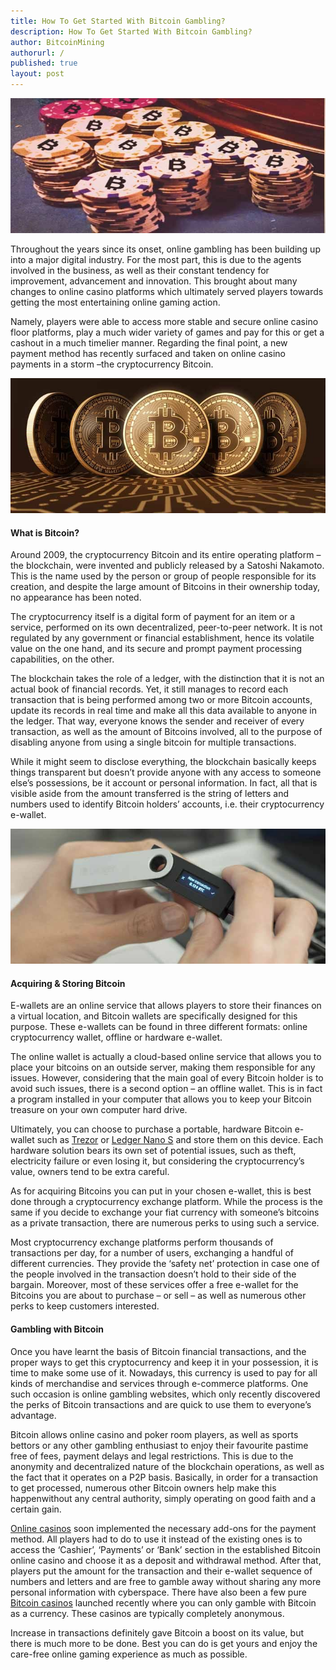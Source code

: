 ```yaml
---
title: How To Get Started With Bitcoin Gambling?
description: How To Get Started With Bitcoin Gambling?
author: BitcoinMining
authorurl: /
published: true
layout: post
---
```


<center><img src="/images/getting-started-bitcoin-gambling.jpg" alt="how to get started with bitcoin gambling"></center>

<p>Throughout the years since its onset, online gambling has been building up into a major digital industry. For the most part, this is due to the agents involved in the business, as well as their constant tendency for improvement, advancement and innovation. This brought about many changes to online casino platforms which ultimately served players towards getting the most entertaining online gaming action. </p>

<p>Namely, players were able to access more stable and secure online casino floor platforms, play a much wider variety of games and pay for this or get a cashout in a much timelier manner. Regarding the final point, a new payment method has recently surfaced and taken on online casino payments in a storm –the cryptocurrency Bitcoin.</p>
 
<center><img src="/images/what-is-bitcoin-001.jpg" alt="what is bitcoin"></center>

<h4>What is Bitcoin?</h4>

<p>Around 2009, the cryptocurrency Bitcoin and its entire operating platform – the blockchain, were invented and publicly released by a Satoshi Nakamoto. This is the name used by the person or group of people responsible for its creation, and despite the large amount of Bitcoins in their ownership today, no appearance has been noted. </p>

<p>The cryptocurrency itself is a digital form of payment for an item or a service, performed on its own decentralized, peer-to-peer network. It is not regulated by any government or financial establishment, hence its volatile value on the one hand, and its secure and prompt payment processing capabilities, on the other.</p>

<p>The blockchain takes the role of a ledger, with the distinction that it is not an actual book of financial records. Yet, it still manages to record each transaction that is being performed among two or more Bitcoin accounts, update its records in real time and make all this data available to anyone in the ledger. That way, everyone knows the sender and receiver of every transaction, as well as the amount of Bitcoins involved, all to the purpose of disabling anyone from using a single bitcoin for multiple transactions.</p>

<p>While it might seem to disclose everything, the blockchain basically keeps things transparent but doesn’t provide anyone with any access to someone else’s possessions, be it account or personal information. In fact, all that is visible aside from the amount transferred is the string of letters and numbers used to identify Bitcoin holders’ accounts, i.e. their cryptocurrency e-wallet.</p>

<center><img src="/images/storing-bitcoin.jpg" alt="storing bitcoin"></center>
 
<h4>Acquiring & Storing Bitcoin</h4>

<p>E-wallets are an online service that allows players to store their finances on a virtual location, and Bitcoin wallets are specifically designed for this purpose. These e-wallets can be found in three different formats: online cryptocurrency wallet, offline or hardware e-wallet. </p>

<p>The online wallet is actually a cloud-based online service that allows you to place your bitcoins on an outside server, making them responsible for any issues. However, considering that the main goal of every Bitcoin holder is to avoid such issues, there is a second option – an offline wallet. This is in fact a program installed in your computer that allows you to keep your Bitcoin treasure on your own computer hard drive. </p>

<p>Ultimately, you can choose to purchase a portable, hardware Bitcoin e-wallet such as <a href="https://trezor.io/">Trezor</a> or <a href="https://www.ledgerwallet.com/products/ledger-nano-s">Ledger Nano S</a> and store them on this device. Each hardware solution bears its own set of potential issues, such as theft, electricity failure or even losing it, but considering the cryptocurrency’s value, owners tend to be extra careful.</p>

<p>As for acquiring Bitcoins you can put in your chosen e-wallet, this is best done through a cryptocurrency exchange platform. While the process is the same if you decide to exchange your fiat currency with someone’s bitcoins as a private transaction, there are numerous perks to using such a service. </p>

<p>Most cryptocurrency exchange platforms perform thousands of transactions per day, for a number of users, exchanging a handful of different currencies. They provide the ‘safety net’ protection in case one of the people involved in the transaction doesn’t hold to their side of the bargain. Moreover, most of these services offer a free e-wallet for the Bitcoins you are about to purchase – or sell – as well as numerous other perks to keep customers interested. </p>

<h4>Gambling with Bitcoin</h4>

<p>Once you have learnt the basis of Bitcoin financial transactions, and the proper ways to get this cryptocurrency and keep it in your possession, it is time to make some use of it. Nowadays, this currency is used to pay for all kinds of merchandise and services through e-commerce platforms. One such occasion is online gambling websites, which only recently discovered the perks of Bitcoin transactions and are quick to use them to everyone’s advantage.

<p>Bitcoin allows online casino and poker room players, as well as sports bettors or any other gambling enthusiast to enjoy their favourite pastime free of fees, payment delays and legal restrictions. This is due to the anonymity and decentralized nature of the blockchain operations, as well as the fact that it operates on a P2P basis. Basically, in order for a transaction to get processed, numerous other Bitcoin owners help make this happenwithout any central authority, simply operating on good faith and a certain gain. </p>

<p><a href="https://www.casinoreviews.net.nz/">Online casinos</a> soon implemented the necessary add-ons for the payment method. All players had to do to use it instead of the existing ones is to access the ‘Cashier’, ‘Payments’ or ‘Bank’ section in the established Bitcoin online casino and choose it as a deposit and withdrawal method. After that, players put the amount for the transaction and their e-wallet sequence of numbers and letters and are free to gamble away without sharing any more personal information with cyberspace. There have also been a few pure <a href="https://www.crispygamer.com/bitcoin-casino/">Bitcoin casinos</a> launched recently where you can only gamble with Bitcoin as a currency. These casinos are typically completely anonymous.</p>

<p>Increase in transactions definitely gave Bitcoin a boost on its value, but there is much more to be done. Best you can do is get yours and enjoy the care-free online gaming experience as much as possible.</p>
